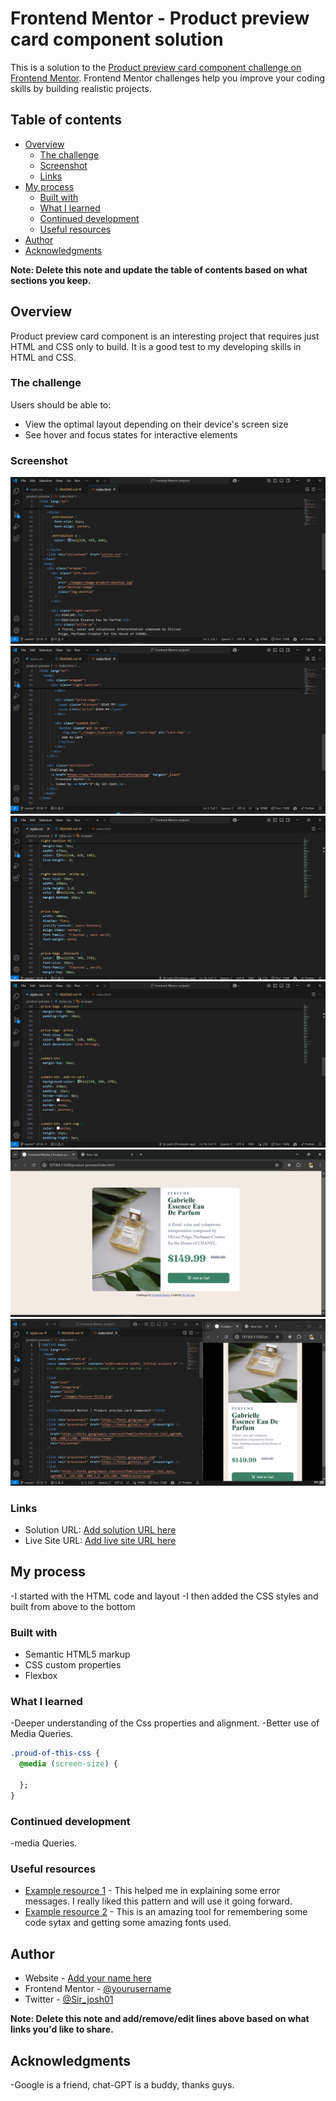 # Frontend Mentor - Product preview card component solution

This is a solution to the [Product preview card component challenge on Frontend Mentor](https://www.frontendmentor.io/challenges/product-preview-card-component-GO7UmttRfa). Frontend Mentor challenges help you improve your coding skills by building realistic projects. 

## Table of contents

- [Overview](#overview)
  - [The challenge](#the-challenge)
  - [Screenshot](#screenshot)
  - [Links](#links)
- [My process](#my-process)
  - [Built with](#built-with)
  - [What I learned](#what-i-learned)
  - [Continued development](#continued-development)
  - [Useful resources](#useful-resources)
- [Author](#author)
- [Acknowledgments](#acknowledgments)

**Note: Delete this note and update the table of contents based on what sections you keep.**

## Overview
  Product preview card component is an interesting project that requires just HTML and CSS only to build. It is a good test to my developing skills in HTML and CSS.
### The challenge

Users should be able to:

- View the optimal layout depending on their device's screen size
- See hover and focus states for interactive elements

### Screenshot

![](./screenshots/Screenshot%20(42).png)
![](./screenshots/Screenshot%20(43).png)
![](./screenshots/Screenshot%20(46).png)
![](./screenshots/Screenshot%20(47).png)
![](./screenshots/Screenshot%20(51).png)
![](./screenshots/Screenshot%20(52).png)



### Links

- Solution URL: [Add solution URL here](https://your-solution-url.com)
- Live Site URL: [Add live site URL here](https://your-live-site-url.com)

## My process
-I started with the HTML code and layout 
-I then added the CSS styles and built from above to the bottom
### Built with

- Semantic HTML5 markup
- CSS custom properties
- Flexbox


### What I learned

-Deeper understanding of the Css properties and alignment.
-Better use of Media Queries.

```css
.proud-of-this-css {
  @media (screen-size) {

  };
}
```

### Continued development

-media Queries.

### Useful resources

- [Example resource 1](https://www.chatgpt.com) - This helped me in explaining some error messages. I really liked this pattern and will use it going forward.
- [Example resource 2](https://www.google.com) - This is an amazing tool for remembering some code sytax and getting some amazing fonts used.

## Author

- Website - [Add your name here](https://www.your-site.com)
- Frontend Mentor - [@yourusername](https://www.frontendmentor.io/profile/yourusername)
- Twitter - [@Sir_josh01](https://www.twitter.com/Sir_josh01)

**Note: Delete this note and add/remove/edit lines above based on what links you'd like to share.**

## Acknowledgments

-Google is a friend, chat-GPT is a buddy, thanks guys. 

